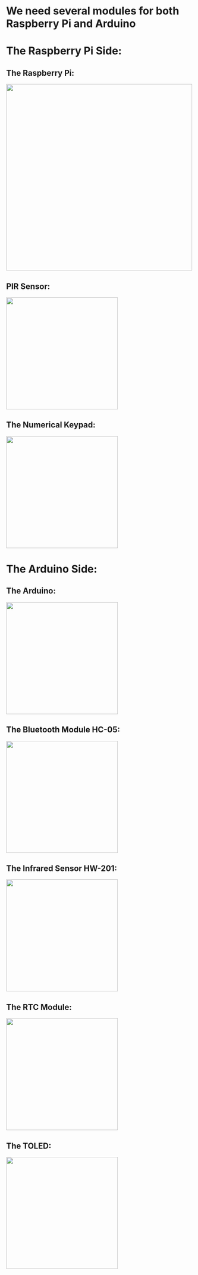# We need several modules for both Raspberry Pi and Arduino

# The Raspberry Pi Side:

## The Raspberry Pi:
<img src = "https://github.com/Myutaze/SmartTransparentOLEDGlasses/assets/123553691/1ad49ce3-71f9-4fd8-98dc-91f364a4c151" width = "500">

## PIR Sensor:

<img src="https://github.com/Myutaze/SmartTransparentOLEDGlasses/assets/123553691/ef7ffd00-b660-4343-aa73-57d810fbf7a0" width = "300">

## The Numerical Keypad:
<img src ="https://github.com/Myutaze/SmartTransparentOLEDGlasses/assets/123553691/8d8afa1a-4ab8-4b36-a4ca-5dcc431541c9" width = "300">


# The Arduino Side:

## The Arduino:
<img src = "https://github.com/Myutaze/SmartTransparentOLEDGlasses/assets/123553691/eb96ee7c-9a36-4bd8-8350-710fc9954e09)" width = "300">

## The Bluetooth Module HC-05:
<img src ="https://github.com/Myutaze/SmartTransparentOLEDGlasses/assets/123553691/69313d8c-c3f4-498f-81a3-cb2768b3ed0a" width = "300">

## The Infrared Sensor HW-201:
<img src = "https://github.com/Myutaze/SmartTransparentOLEDGlasses/assets/123553691/0c16da96-8b64-4554-beab-22e7653373c5" width = "300">

## The RTC Module:
<img src = "https://github.com/Myutaze/SmartTransparentOLEDGlasses/assets/123553691/42d4c528-0332-489b-bd32-32b0e9bf44d7" width = "300">

## The TOLED:
<img src = "https://github.com/Myutaze/SmartTransparentOLEDGlasses/assets/123553691/12eafd7e-c842-4054-990d-d068dd34e55c" width = "300">



